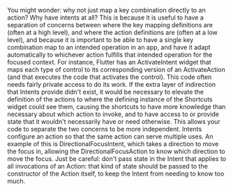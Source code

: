 You might wonder: why not just map a key combination directly to an action?  Why
have intents at all? This is because it is useful to have a separation of
concerns between where the key mapping definitions are (often at a high level),
and where the action definitions are (often at a low level), and because it is
important to be able to have a single key combination map to an intended
operation in an app, and have it adapt automatically to whichever action
fulfills that intended operation for the focused context.
For instance, Flutter has an ActivateIntent widget that maps each type of
control to its corresponding version of an ActivateAction (and that executes
the code that activates the control). This code often needs fairly private
access to do its work. If the extra layer of indirection that Intents provide
didn't exist, it would be necessary to elevate the definition of the actions to
where the defining instance of the Shortcuts widget could see them, causing
the shortcuts to have more knowledge than necessary about which action to
invoke, and to have access to or provide state that it wouldn't necessarily have
or need otherwise. This allows your code to separate the two concerns to be more
independent.
Intents configure an action so that the same action can serve multiple uses. An
example of this is DirectionalFocusIntent, which takes a direction to move
the focus in, allowing the DirectionalFocusAction to know which direction to
move the focus. Just be careful: don't pass state in the Intent that applies
to all  invocations of an Action: that kind of state should be passed to the
constructor of the Action itself, to keep the Intent from needing to know
too much.
